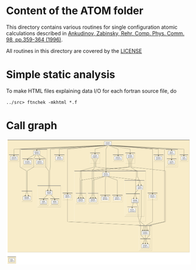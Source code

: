 
# Content of the ATOM folder

This directory contains various routines for single configuration
atomic calculations described in
[Ankudinov, Zabinsky, Rehr, Comp. Phys. Comm. 98, pp.359-364 (1996)](http://dx.doi.org/10.1016/0010-4655%2896%2900097-5).

All routines in this directory are covered by the [LICENSE](../HEADERS/license.h)

# Simple static analysis

To make HTML files explaining data I/O for each fortran source file, do

	../src> ftnchek -mkhtml *.f

# Call graph

![call graph for the ATOM folder](tree/ATOM.png)

